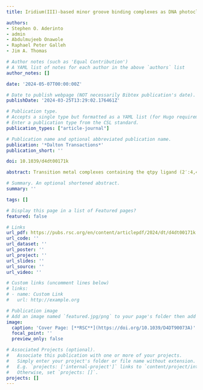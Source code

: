 ```yaml
---
title: Iridium(III)-based minor groove binding complexes as DNA photocleavage agents

authors:
- Stephen O. Aderinto
- admin
- Abdulmujeeb Onawole
- Raphael Peter Galleh
- Jim A. Thomas

# Author notes (such as 'Equal Contribution')
# A YAML list of notes for each author in the above `authors` list
author_notes: []

date: '2024-05-07T00:00:00Z'

# Date to publish webpage (NOT necessarily Bibtex publication's date).
publishDate: '2024-03-25T13:29:02.176461Z'

# Publication type.
# Accepts a single type but formatted as a YAML list (for Hugo requirements).
# Enter a publication type from the CSL standard.
publication_types: ["article-journal"]

# Publication name and optional abbreviated publication name.
publication: '*Dalton Transactions*'
publication_short: ''

doi: 10.1039/d4dt00171k

abstract: Transition metal complexes containing the qtpy ligand (2′:4,4′′:4′,4′′′-quaterpyridyl) are known to be DNA intercalators or minor groove binders. In this study, new tricationic iridium(III) complexes of qtpy are reported. Both [Ir(bpy)<sub>2</sub>(qtpy)]<sup>3+</sup> 1 and [Ir(phen)<sub>2</sub>(qtpy)]<sup>3+</sup> 2 display good water solubility as chloride salts. The complexes possess high-energy excited states, which are quenched in the presence of duplex DNA and even by the mononucleotides guanosine monophosphate and adenosine monophosphate. Further studies reveal that although the complexes bind to quadruplex DNA, they display a preference for duplex structures, which are bound with an order of magnitude higher affinities than their isostructural dicationic Ru<sup>II</sup>-analogues. Detailed molecular dynamics simulations confirm that the complexes are groove binders through the insertion of, predominantly, the qtpy ligand into the minor groove. Photoirradiation of 1 in the presence of plasmid DNA confirms that this class of complexes can function as synthetic photonucleases by cleaving DNA.

# Summary. An optional shortened abstract.
summary: ''

tags: []

# Display this page in a list of Featured pages?
featured: false

# Links
url_pdf: https://pubs.rsc.org/en/content/articlepdf/2024/dt/d4dt00171k
url_code: ''
url_dataset: ''
url_poster: ''
url_project: ''
url_slides: ''
url_source: ''
url_video: ''

# Custom links (uncomment lines below)
# links:
# - name: Custom Link
#   url: http://example.org

# Publication image
# Add an image named `featured.jpg/png` to your page's folder then add a caption below.
image:
  caption: 'Cover Page: [**RSC**](https://doi.org/10.1039/D4DT90073A)'
  focal_point: ''
  preview_only: false

# Associated Projects (optional).
#   Associate this publication with one or more of your projects.
#   Simply enter your project's folder or file name without extension.
#   E.g. `projects: ['internal-project']` links to `content/project/internal-project/index.md`.
#   Otherwise, set `projects: []`.
projects: []
---
```


